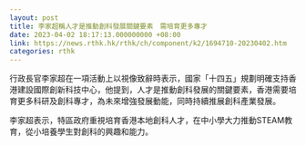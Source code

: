 ```yaml
---
layout: post
title: 李家超稱人才是推動創科發展關鍵要素　需培育更多專才
date: 2023-04-02 18:17:13.000000000 +08:00
link: https://news.rthk.hk/rthk/ch/component/k2/1694710-20230402.htm
categories: rthk
---
```


行政長官李家超在一項活動上以視像致辭時表示，國家「十四五」規劃明確支持香港建設國際創新科技中心，他提到，人才是推動創科發展的關鍵要素，香港需要培育更多科研及創科專才，為未來增強發展動能，同時持續推展創科產業發展。

李家超表示，特區政府重視培育香港本地創科人才，在中小學大力推動STEAM教育，從小培養學生對創科的興趣和能力。
